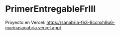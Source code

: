 # PrimerEntregableFrIII

Proyecto en Vercel: https://sanabria-fe3-8ccnxh9u6-marinasanabria.vercel.app/
